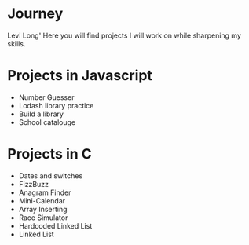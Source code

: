 # Journey

Levi Long'
Here you will find projects I will work on while sharpening my skills.

# Projects in Javascript

- Number Guesser
- Lodash library practice
- Build a library
- School catalouge

# Projects in C

- Dates and switches
- FizzBuzz
- Anagram Finder
- Mini-Calendar
- Array Inserting
- Race Simulator
- Hardcoded Linked List
- Linked List
